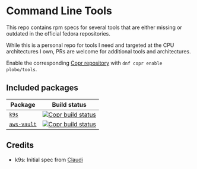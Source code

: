 # Command Line Tools

This repo contains rpm specs for several tools that are either missing or outdated in the official fedora repositories.

While this is a personal repo for tools I need and targeted at the CPU architectures I own, PRs are welcome for additional tools and architectures.

Enable the corresponding [Copr repository](https://copr.fedorainfracloud.org/coprs/plobo/tools/) with `dnf copr enable plobo/tools`.

## Included packages

| Package                                               | Build status                                                                                                                                                                                      |
| ----------------------------------------------------- | ------------------------------------------------------------------------------------------------------------------------------------------------------------------------------------------------- |
| [`k9s`](https://github.com/derailed/k9s)              | [![Copr build status](https://copr.fedorainfracloud.org/coprs/plobo/tools/package/k9s/status_image/last_build.png)](https://copr.fedorainfracloud.org/coprs/plobo/tools/package/k9s/)             |
| [`aws-vault`](https://github.com/99designs/aws-vault) | [![Copr build status](https://copr.fedorainfracloud.org/coprs/plobo/tools/package/aws-vault/status_image/last_build.png)](https://copr.fedorainfracloud.org/coprs/plobo/tools/package/aws-vault/) |

## Credits

* k9s: Initial spec from [Claudi](https://git.chaoslama.org/claudi/rpms/src/branch/main/k9s.spec)
